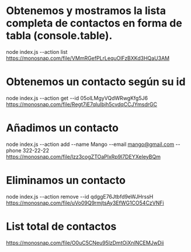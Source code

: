# Obtenemos y mostramos la lista completa de contactos en forma de tabla (console.table).
node index.js --action list
https://monosnap.com/file/VMmRGefPLrLequOlFzBXKd3HQaU3AM

# Obtenemos un contacto según su id
node index.js --action get --id 05olLMgyVQdWRwgKfg5J6
https://monosnap.com/file/Regt7iE7qluIbjh5cvdqCCJYmsdrGC

# Añadimos un contacto
node index.js --action add --name Mango --email mango@gmail.com --phone 322-22-22
https://monosnap.com/file/lzz3cogZTOaPlxRp9l7DEYXeIeyBQm


# Eliminamos un contacto
node index.js --action remove --id qdggE76Jtbfd9eWJHrssH
https://monosnap.com/file/uVo09Q9rmjtsAy3EfWG1CO54CzVNFi


# List total de contactos
https://monosnap.com/file/O0uC5CNeu95lzDmtOiXnlNCEMJwDii